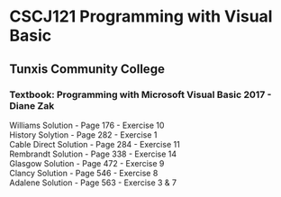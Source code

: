 # CSCJ121 Programming with Visual Basic
## Tunxis Community College 

### Textbook: Programming with Microsoft Visual Basic 2017 - Diane Zak
Williams Solution - Page 176 - Exercise 10  
History Solytion - Page 282 - Exercise 1  
Cable Direct Solution - Page 284 - Exercise 11  
Rembrandt Solution - Page 338 - Exercise 14  
Glasgow Solution - Page 472 - Exercise 9  
Clancy Solution - Page 546 - Exercise 8  
Adalene Solution - Page 563 - Exercise 3 & 7  

